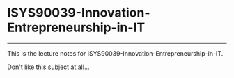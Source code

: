 # ISYS90039-Innovation-Entrepreneurship-in-IT
<hr>
This is the lecture notes for ISYS90039-Innovation-Entrepreneurship-in-IT.

Don't like this subject at all...